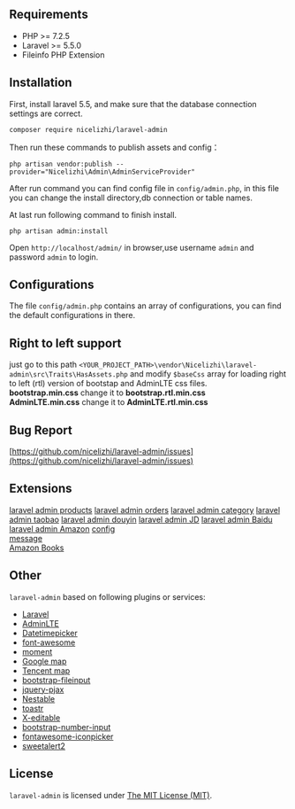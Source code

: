 Requirements
------------
 - PHP >= 7.2.5
 - Laravel >= 5.5.0
 - Fileinfo PHP Extension

Installation
------------

First, install laravel 5.5, and make sure that the database connection settings are correct.

```
composer require nicelizhi/laravel-admin
```

Then run these commands to publish assets and config：

```
php artisan vendor:publish --provider="Nicelizhi\Admin\AdminServiceProvider"
```
After run command you can find config file in `config/admin.php`, in this file you can change the install directory,db connection or table names.

At last run following command to finish install.
```
php artisan admin:install
```

Open `http://localhost/admin/` in browser,use username `admin` and password `admin` to login.

Configurations
------------
The file `config/admin.php` contains an array of configurations, you can find the default configurations in there.

Right to left support
------------
just go to this path `<YOUR_PROJECT_PATH>\vendor\Nicelizhi\laravel-admin\src\Traits\HasAssets.php` and modify `$baseCss` array for loading right to left (rtl) version of bootstap and AdminLTE css files.    
**bootstrap.min.css** change it to **bootstrap.rtl.min.css**    
**AdminLTE.min.css** change it to **AdminLTE.rtl.min.css**  

Bug Report
------------
[https://github.com/nicelizhi/laravel-admin/issues](https://github.com/nicelizhi/laravel-admin/issues)

## Extensions
[laravel admin products](https://github.com/nicelizhi/laravel-admin-products)
[laravel admin orders](https://github.com/nicelizhi/laravel-admin-orders)
[laravel admin category](https://github.com/nicelizhi/laravel-admin-category)
[laravel admin taobao](https://github.com/nicelizhi/laravel-admin-taobao)
[laravel admin douyin](https://github.com/nicelizhi/laravel-admin-douyin)
[laravel admin JD](https://github.com/nicelizhi/laravel-admin-jd)
[laravel admin Baidu](https://github.com/nicelizhi/laravel-admin-baidu)
[laravel admin Amazon](https://github.com/nicelizhi/laravel-admin-amazon)
[config](https://github.com/nicelizhi/laravel-admin-config)  
[message](https://github.com/nicelizhi/laravel-admin-message)  
[Amazon Books](https://github.com/nicelizhi/amazon-books)  

Other
------------
`laravel-admin` based on following plugins or services:

+ [Laravel](https://laravel.com/)
+ [AdminLTE](https://adminlte.io/)
+ [Datetimepicker](http://eonasdan.github.io/bootstrap-datetimepicker/)
+ [font-awesome](http://fontawesome.io)
+ [moment](http://momentjs.com/)
+ [Google map](https://www.google.com/maps)
+ [Tencent map](http://lbs.qq.com/)
+ [bootstrap-fileinput](https://github.com/kartik-v/bootstrap-fileinput)
+ [jquery-pjax](https://github.com/defunkt/jquery-pjax)
+ [Nestable](http://dbushell.github.io/Nestable/)
+ [toastr](http://codeseven.github.io/toastr/)
+ [X-editable](http://github.com/vitalets/x-editable)
+ [bootstrap-number-input](https://github.com/wpic/bootstrap-number-input)
+ [fontawesome-iconpicker](https://github.com/itsjavi/fontawesome-iconpicker)
+ [sweetalert2](https://github.com/sweetalert2/sweetalert2)

License
------------
`laravel-admin` is licensed under [The MIT License (MIT)](LICENSE).
